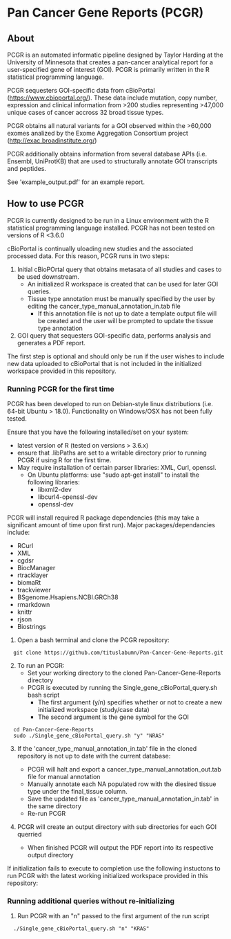 # Pan Cancer Gene Reports (PCGR)

## About 
PCGR is an automated informatic pipeline designed by Taylor Harding at the University of Minnesota that creates a pan-cancer analytical report for a user-specified gene of interest (GOI). PCGR is primarily written in the R statistical programming language.  

PCGR sequesters GOI-specific data from cBioPortal (https://www.cbioportal.org/). These data include mutation, copy number, expression and clinical information from >200 studies representing >47,000 unique cases of cancer accross 32 broad tissue types. 

PCGR obtains all natural variants for a GOI observed within the >60,000 exomes analized by the Exome Aggregation Consortium project (http://exac.broadinstitute.org/) 

PCGR additionally obtains information from several database APIs (i.e. Ensembl, UniProtKB) that are used to structurally annotate GOI transcripts and peptides.

See 'example_output.pdf' for an example report.  

## How to use PCGR
PCGR is currently designed to be run in a Linux environment with the R statistical programming language installed. PCGR has not been tested on versions of R <3.6.0  

cBioPortal is continually uloading new studies and the associated processed data. For this reason, PCGR runs in two steps:  
  1. Initial cBioPOrtal query that obtains metasata of all studies and cases to be used downstream. 
      - An initialized R workspace is created that can be used for later GOI queries.
      - Tissue type annotation must be manually specified by the user by editing the cancer_type_manual_annotation_in.tab file
        - If this annotation file is not up to date a template output file will be created and the user will be prompted to update the tissue type annotation
  2. GOI query that sequesters GOI-specific data, performs analysis and generates a PDF report.  

The first step is optional and should only be run if the user wishes to include new data uploaded to cBioPortal that is not included in the initialized workspace provided in this repository.  

### Running PCGR for the first time

PCGR has been developed to run on Debian-style linux distributions (i.e. 64-bit Ubuntu > 18.0). Functionality on Windows/OSX has not been fully tested.

Ensure that you have the following installed/set on your system:
* latest version of R (tested on versions > 3.6.x) 
* ensure that .libPaths are set to a writable directory prior to running PCGR if using R for the first time.
* May require installation of certain parser libraries: XML, Curl, openssl. 
  - On Ubuntu platforms: use "sudo apt-get install" to install the following libraries:
      - libxml2-dev
      - libcurl4-openssl-dev
      - openssl-dev
    
PCGR will install required R package dependencies (this may take a significant amount of time upon first run). Major packages/dependancies include:
- RCurl
- XML
- cgdsr
- BiocManager
- rtracklayer
- biomaRt
- trackviewer
- BSgenome.Hsapiens.NCBI.GRCh38
- rmarkdown
- knittr
- rjson
- Biostrings



1. Open a bash terminal and clone the PCGR repository:

```{bash eval=FALSE}
  git clone https://github.com/tituslabumn/Pan-Cancer-Gene-Reports.git
```

2. To run an PCGR:
    - Set your working directory to the cloned Pan-Cancer-Gene-Reports directory
    - PCGR is executed by running the Single_gene_cBioPortal_query.sh bash script
      - The first argument (y/n) specifies whether or not to create a new initialized workspace (study/case data)
      - The second argument is the gene symbol for the GOI
      
```{bash eval=FALSE}
  cd Pan-Cancer-Gene-Reports
  sudo ./Single_gene_cBioPortal_query.sh "y" "NRAS"
```

3. If the 'cancer_type_manual_annotation_in.tab' file in the cloned repository is not up to date with the current database:
    - PCGR will halt and export a cancer_type_manual_annotation_out.tab file for manual annotation
    - Manually annotate each NA populated row with the diesired tissue type under the final_tissue column. 
    - Save the updated file as 'cancer_type_manual_annotation_in.tab' in the same directory
    - Re-run PCGR
    
4. PCGR will create an output directory with sub directories for each GOI querried
    - When finished PCGR will output the PDF report into its respective output directory

If initialization fails to execute to completion use the following instuctons to run PCGR with the latest working initialized workspace provided in this repository:
    
### Running additional queries without re-initializing

1. Run PCGR with an "n" passed to the first argument of the run script

```{bash eval=FALSE}
  ./Single_gene_cBioPortal_query.sh "n" "KRAS"
```




